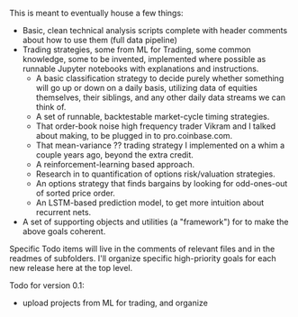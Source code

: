 This is meant to eventually house a few things:

- Basic, clean technical analysis scripts complete with header comments about how to use them (full data pipeline)
- Trading strategies, some from ML for Trading, some common knowledge, some to be invented, implemented where possible as runnable Jupyter notebooks with explanations and instructions.
  - A basic classification strategy to decide purely whether something will go up or down on a daily basis, utilizing data of equities themselves, their siblings, and any other daily data streams we can think of.
  - A set of runnable, backtestable market-cycle timing strategies.
  - That order-book noise high frequency trader Vikram and I talked about making, to be plugged in to pro.coinbase.com.
  - That mean-variance ?? trading strategy I implemented on a whim a couple years ago, beyond the extra credit.
  - A reinforcement-learning based approach.
  - Research in to quantification of options risk/valuation strategies.
  - An options strategy that finds bargains by looking for odd-ones-out of sorted price order.
  - An LSTM-based prediction model, to get more intuition about recurrent nets.
- A set of supporting objects and utilities (a "framework") for to make the above goals coherent.

Specific Todo items will live in the comments of relevant files and in the readmes of subfolders. I'll organize specific high-priority goals for each new release here at the top level.

Todo for version 0.1:
  - upload projects from ML for trading, and organize
 
